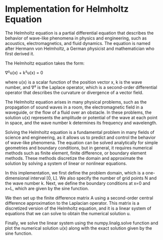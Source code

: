 # Implementation for Helmholtz Equation

The Helmholtz equation is a partial differential equation that describes the behavior of wave-like phenomena in physics and engineering, such as acoustics, electromagnetics, and fluid dynamics. The equation is named after Hermann von Helmholtz, a German physicist and mathematician who first derived it.

The Helmholtz equation takes the form:

∇²u(x) + k²u(x) = 0

where u(x) is a scalar function of the position vector x, k is the wave number, and ∇² is the Laplace operator, which is a second-order differential operator that describes the curvature or divergence of a vector field.

The Helmholtz equation arises in many physical problems, such as the propagation of sound waves in a room, the electromagnetic field in a waveguide, or the flow of a fluid over an obstacle. In these problems, the solution u(x) represents the amplitude or potential of the wave at each point in space, and the wave number k determines its frequency and wavelength.

Solving the Helmholtz equation is a fundamental problem in many fields of science and engineering, as it allows us to predict and control the behavior of wave-like phenomena. The equation can be solved analytically for simple geometries and boundary conditions, but in general, it requires numerical methods such as finite element, finite difference, or boundary element methods. These methods discretize the domain and approximate the solution by solving a system of linear or nonlinear equations.


In this implementation, we first define the problem domain, which is a one-dimensional interval [0, L]. We also specify the number of grid points N and the wave number k. Next, we define the boundary conditions at x=0 and x=L, which are given by the sine function.

We then set up the finite difference matrix A using a second-order central difference approximation to the Laplacian operator. This matrix is a discretized version of the Helmholtz equation, and it is a linear system of equations that we can solve to obtain the numerical solution u.

Finally, we solve the linear system using the numpy.linalg.solve function and plot the numerical solution u(x) along with the exact solution given by the sine function.
